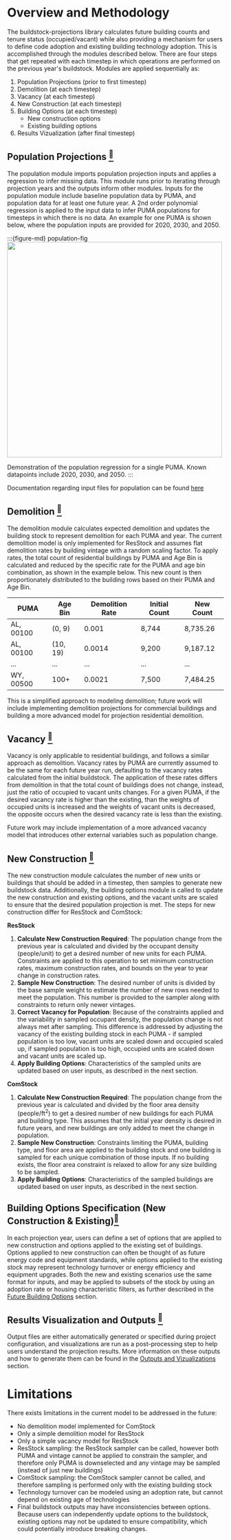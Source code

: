 # Overview and Methodology
The buildstock-projections library calculates future building counts and tenure status (occupied/vacant) while also providing a mechanism for users to define code adoption and existing building technology adoption. This is accomplished through the modules described below. There are four steps that get repeated with each timestep in which operations are performed on the previous year's buildstock. Modules are applied sequentially as:

1. Population Projections (prior to first timestep)
2. Demolition (at each timestep)
3. Vacancy (at each timestep)
4. New Construction (at each timestep)
5. Building Options (at each timestep)
   - New construction options
   - Existing building options
6. Results Vizualization (after final timestep)

## Population Projections [<sup>🔗</sup>](https://github.com/NREL/buildstock-projections/tree/main/buildstockprojections/population_estimate.py)
The population module imports population projection inputs and applies a regression to infer missing data. This module runs prior to iterating through projection years and the outputs inform other modules. Inputs for the population module include baseline population data by PUMA, and population data for at least one future year. A 2nd order polynomial regression is applied to the input data to infer PUMA populations for timesteps in which there is no data. An example for one PUMA is shown below, where the population inputs are provided for 2020, 2030, and 2050.

:::{figure-md} population-fig
<img src="./inputs/population_projection_example.png" class="bg-primary mb-1" width="500px" height="500px">

Demonstration of the population regression for a single PUMA. Known datapoints include 2020, 2030, and 2050.
:::

Documentation regarding input files for population can be found [here](./inputs/population)


## Demolition [<sup>🔗</sup>](https://github.com/NREL/buildstock-projections/tree/main/buildstockprojections/demolition.py)
The demolition module calculates expected demolition and updates the building stock to represent demolition for each PUMA and year. The current demolition model is only implemented for ResStock and assumes flat demolition rates by building vintage with a random scaling factor. To apply rates, the total count of residential buildings by PUMA and Age Bin is calculated and reduced by the specific rate for the PUMA and age bin combination, as shown in the example below. This new count is then proportionately distributed to the building rows based on their PUMA and Age Bin.

| PUMA        | Age Bin     | Demolition Rate   | Initial Count | New Count     |
| ----------- | ----------- | -----------       | -----------   | -----------   |
| AL, 00100   | (0, 9)      | 0.001             | 8,744         | 8,735.26      |
| AL, 00100   | (10, 19)    | 0.0014            | 9,200         | 9,187.12      |
| ...         | ...         | ...               | ...           | ...           | 
| WY, 00500   | 100+        | 0.0021            | 7,500         | 7,484.25      |

This is a simplified approach to modeling demolition; future work will include implementing demolition projections for commercial buildings and building a more advanced model for projection residential demolition.  

## Vacancy [<sup>🔗</sup>](https://github.com/NREL/buildstock-projections/tree/main/buildstockprojections/vacancy.py)
Vacancy is only applicable to residential buildings, and follows a similar approach as demolition. Vacancy rates by PUMA are currently assumed to be the same for each future year run, defaulting to the vacancy rates calculated from the initial buildstock. The application of these rates differs from demolition in that the total count of buildings does not change, instead, just the ratio of occupied to vacant units changes. For a given PUMA, if the desired vacancy rate is higher than the existing, than the weights of occupied units is increased and the weights of vacant units is decreased, the opposite occurs when the desired vacancy rate is less than the existing.

Future work may include implementation of a more advanced vacancy model that introduces other external variables such as population change.


## New Construction [<sup>🔗</sup>](https://github.com/NREL/buildstock-projections/tree/main/buildstockprojections/new_construction.py)
The new construction module calculates the number of new units or buildings that should be added in a timestep, then samples to generate new buildstock data. Additionally, the building options module is called to update the new construction and existing options, and the vacant units are scaled to ensure that the desired population projection is met. The steps for new construction differ for ResStock and ComStock:

**ResStock**
1. **Calculate New Construction Required**: The population change from the previous year is calculated and divided by the occupant density (people/unit) to get a desired number of new units for each PUMA. Constraints are applied to this operation to set minimum construction rates, maximum construction rates, and bounds on the year to year change in construction rates.
2. **Sample New Construction**: The desired number of units is divided by the base sample weight to estimate the number of new rows needed to meet the population. This number is provided to the sampler along with constraints to return only newer vintages.
3. **Correct Vacancy for Population**: Because of the constraints applied and the variability in sampled occupant density, the population change is not always met after sampling. This difference is addressed by adjusting the vacancy of the existing building stock in each PUMA - if sampled population is too low, vacant units are scaled down and occupied scaled up, if sampled population is too high, occupied units are scaled down and vacant units are scaled up. 
4. **Apply Building Options**: Characteristics of the sampled units are updated based on user inputs, as described in the next section.

**ComStock**
1. **Calculate New Construction Required**: The population change from the previous year is calculated and divided by the floor area density (people/ft$^2$) to get a desired number of new buildings for each PUMA and building type. This assumes that the initial year density is desired in future years, and new buildings are only added to meet the change in population.
2. **Sample New Construction**: Constraints limiting the PUMA, building type, and floor area are applied to the building stock and one building is sampled for each unique combination of those inputs. If no building exists, the floor area constraint is relaxed to allow for any size building to be sampled.
3. **Apply Building Options**: Characteristics of the sampled buildings are updated based on user inputs, as described in the next section.
   
## Building Options Specification (New Construction & Existing)[<sup>🔗</sup>](https://github.com/NREL/buildstock-projections/tree/main/buildstockprojections/stock.py)
In each projection year, users can define a set of options that are applied to new construction and options applied to the existing set of buildings. Options applied to new construction can often be thought of as future energy code and equipment standards, while options applied to the existing stock may represent technology turnover or energy efficiency and equipment upgrades. Both the new and existing scenarios use the same format for inputs, and may be applied to subsets of the stock by using an adoption rate or housing characteristic filters, as further described in the [Future Building Options](./inputs/building_options) section. 

## Results Visualization and Outputs [<sup>🔗</sup>](https://github.com/NREL/buildstock-projections/tree/main/buildstockprojections/results_viz.py)
Output files are either automatically generated or specified during project configuration, and visualizations are run as a post-processing step to help users understand the projection results. More information on these outputs and how to generate them can be found in the [Outputs and Vizualizations](./outputs) section.

# Limitations
There exists limitations in the current model to be addressed in the future:
- No demolition model implemented for ComStock
- Only a simple demolition model for ResStock
- Only a simple vacancy model for ResStock
- ResStock sampling: the ResStock sampler can be called, however both PUMA and vintage cannot be applied to constrain the sampler, and therefore only PUMA is downselected and any vintage may be sampled (instead of just new buildings)
- ComStock sampling: the ComStock sampler cannot be called, and therefore sampling is performed only with the existing building stock
- Technology turnover can be modeled using an adoption rate, but cannot depend on existing age of technologies
- Final buildstock outputs may have inconsistencies between options. Because users can independently update options to the buildstock, existing options may not be updated to ensure compatibility, which could potentially introduce breaking changes.
